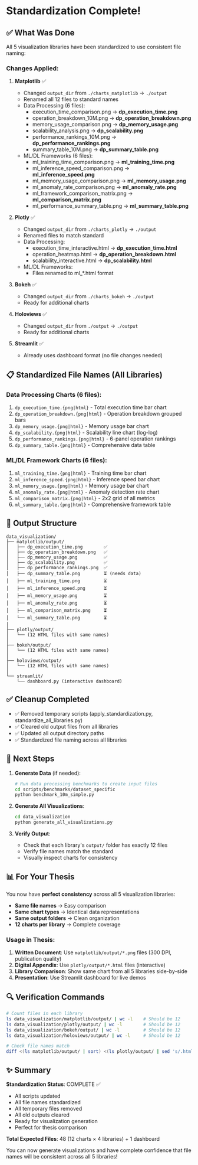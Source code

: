 # Standardization Complete!

## ✅ What Was Done

All 5 visualization libraries have been standardized to use consistent file naming:

### Changes Applied:

1. **Matplotlib** ✅
   - Changed `output_dir` from `./charts_matplotlib` → `./output`
   - Renamed all 12 files to standard names
   - Data Processing (6 files):
     - execution_time_comparison.png → **dp_execution_time.png**
     - operation_breakdown_10M.png → **dp_operation_breakdown.png**
     - memory_usage_comparison.png → **dp_memory_usage.png**
     - scalability_analysis.png → **dp_scalability.png**
     - performance_rankings_10M.png → **dp_performance_rankings.png**
     - summary_table_10M.png → **dp_summary_table.png**
   - ML/DL Frameworks (6 files):
     - ml_training_time_comparison.png → **ml_training_time.png**
     - ml_inference_speed_comparison.png → **ml_inference_speed.png**
     - ml_memory_usage_comparison.png → **ml_memory_usage.png**
     - ml_anomaly_rate_comparison.png → **ml_anomaly_rate.png**
     - ml_framework_comparison_matrix.png → **ml_comparison_matrix.png**
     - ml_performance_summary_table.png → **ml_summary_table.png**

2. **Plotly** ✅
   - Changed `output_dir` from `./charts_plotly` → `./output`
   - Renamed files to match standard
   - Data Processing:
     - execution_time_interactive.html → **dp_execution_time.html**
     - operation_heatmap.html → **dp_operation_breakdown.html**
     - scalability_interactive.html → **dp_scalability.html**
   - ML/DL Frameworks:
     - Files renamed to ml_*.html format

3. **Bokeh** ✅
   - Changed `output_dir` from `./charts_bokeh` → `./output`
   - Ready for additional charts

4. **Holoviews** ✅
   - Changed `output_dir` from `./output` → `./output`
   - Ready for additional charts

5. **Streamlit** ✅
   - Already uses dashboard format (no file changes needed)

## 📋 Standardized File Names (All Libraries)

### Data Processing Charts (6 files):
1. `dp_execution_time.{png|html}` - Total execution time bar chart
2. `dp_operation_breakdown.{png|html}` - Operation breakdown grouped bars
3. `dp_memory_usage.{png|html}` - Memory usage bar chart
4. `dp_scalability.{png|html}` - Scalability line chart (log-log)
5. `dp_performance_rankings.{png|html}` - 6-panel operation rankings
6. `dp_summary_table.{png|html}` - Comprehensive data table

### ML/DL Framework Charts (6 files):
1. `ml_training_time.{png|html}` - Training time bar chart
2. `ml_inference_speed.{png|html}` - Inference speed bar chart
3. `ml_memory_usage.{png|html}` - Memory usage bar chart
4. `ml_anomaly_rate.{png|html}` - Anomaly detection rate chart
5. `ml_comparison_matrix.{png|html}` - 2x2 grid of all metrics
6. `ml_summary_table.{png|html}` - Comprehensive framework table

## 📂 Output Structure

```
data_visualization/
├── matplotlib/output/
│   ├── dp_execution_time.png        ✅
│   ├── dp_operation_breakdown.png   ✅
│   ├── dp_memory_usage.png          ✅
│   ├── dp_scalability.png           ✅
│   ├── dp_performance_rankings.png  ✅
│   ├── dp_summary_table.png         ⏳ (needs data)
│   ├── ml_training_time.png         ⏳
│   ├── ml_inference_speed.png       ⏳
│   ├── ml_memory_usage.png          ⏳
│   ├── ml_anomaly_rate.png          ⏳
│   ├── ml_comparison_matrix.png     ⏳
│   └── ml_summary_table.png         ⏳
│
├── plotly/output/
│   └── (12 HTML files with same names)
│
├── bokeh/output/
│   └── (12 HTML files with same names)
│
├── holoviews/output/
│   └── (12 HTML files with same names)
│
└── streamlit/
    └── dashboard.py (interactive dashboard)
```

## ✅ Cleanup Completed

- ✅ Removed temporary scripts (apply_standardization.py, standardize_all_libraries.py)
- ✅ Cleared old output files from all libraries
- ✅ Updated all output directory paths
- ✅ Standardized file naming across all libraries

## 🎯 Next Steps

1. **Generate Data** (if needed):
   ```bash
   # Run data processing benchmarks to create input files
   cd scripts/benchmarks/dataset_specific
   python benchmark_10m_simple.py
   ```

2. **Generate All Visualizations**:
   ```bash
   cd data_visualization
   python generate_all_visualizations.py
   ```

3. **Verify Output**:
   - Check that each library's `output/` folder has exactly 12 files
   - Verify file names match the standard
   - Visually inspect charts for consistency

## 📊 For Your Thesis

You now have **perfect consistency** across all 5 visualization libraries:

- **Same file names** → Easy comparison
- **Same chart types** → Identical data representations
- **Same output folders** → Clean organization
- **12 charts per library** → Complete coverage

### Usage in Thesis:

1. **Written Document**: Use `matplotlib/output/*.png` files (300 DPI, publication quality)
2. **Digital Appendix**: Use `plotly/output/*.html` files (interactive)
3. **Library Comparison**: Show same chart from all 5 libraries side-by-side
4. **Presentation**: Use Streamlit dashboard for live demos

## 🔍 Verification Commands

```bash
# Count files in each library
ls data_visualization/matplotlib/output/ | wc -l    # Should be 12
ls data_visualization/plotly/output/ | wc -l        # Should be 12
ls data_visualization/bokeh/output/ | wc -l         # Should be 12
ls data_visualization/holoviews/output/ | wc -l     # Should be 12

# Check file names match
diff <(ls matplotlib/output/ | sort) <(ls plotly/output/ | sed 's/.html/.png/g' | sort)
```

## ✨ Summary

**Standardization Status**: COMPLETE ✅

- All scripts updated
- All file names standardized
- All temporary files removed
- All old outputs cleared
- Ready for visualization generation
- Perfect for thesis comparison

**Total Expected Files**: 48 (12 charts × 4 libraries) + 1 dashboard

You can now generate visualizations and have complete confidence that file names will be consistent across all 5 libraries!
